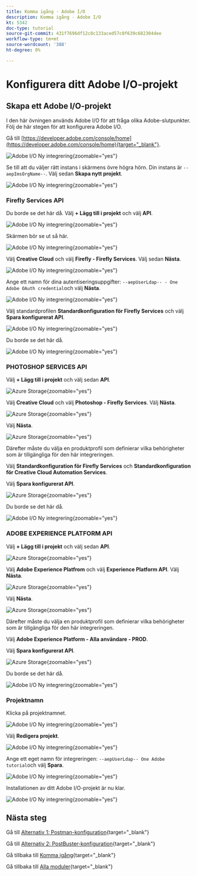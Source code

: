 ```yaml
---
title: Komma igång - Adobe I/O
description: Komma igång - Adobe I/O
kt: 5342
doc-type: tutorial
source-git-commit: 431f7696df12c8c133aced57c0f639c682304dee
workflow-type: tm+mt
source-wordcount: '388'
ht-degree: 0%

---
```


# Konfigurera ditt Adobe I/O-projekt

## Skapa ett Adobe I/O-projekt

I den här övningen används Adobe I/O för att fråga olika Adobe-slutpunkter. Följ de här stegen för att konfigurera Adobe I/O.

Gå till [https://developer.adobe.com/console/home](https://developer.adobe.com/console/home){target="_blank"}.

![Adobe I/O Ny integrering](./images/iohome.png){zoomable="yes"}

Se till att du väljer rätt instans i skärmens övre högra hörn. Din instans är `--aepImsOrgName--`.
Välj sedan **Skapa nytt projekt**.

![Adobe I/O Ny integrering](./images/iocomp.png){zoomable="yes"}

### Firefly Services API

Du borde se det här då. Välj **+ Lägg till i projekt** och välj **API**.

![Adobe I/O Ny integrering](./images/adobe_io_access_api.png){zoomable="yes"}

Skärmen bör se ut så här.

![Adobe I/O Ny integrering](./images/api1.png){zoomable="yes"}

Välj **Creative Cloud** och välj **Firefly - Firefly Services**. Välj sedan **Nästa**.

![Adobe I/O Ny integrering](./images/api3.png){zoomable="yes"}

Ange ett namn för dina autentiseringsuppgifter: `--aepUserLdap-- - One Adobe OAuth credential`och välj **Nästa**.

![Adobe I/O Ny integrering](./images/api4.png){zoomable="yes"}

Välj standardprofilen **Standardkonfiguration för Firefly Services** och välj **Spara konfigurerat API**.

![Adobe I/O Ny integrering](./images/api9.png){zoomable="yes"}

Du borde se det här då.

![Adobe I/O Ny integrering](./images/api10.png){zoomable="yes"}

### PHOTOSHOP SERVICES API

Välj **+ Lägg till i projekt** och välj sedan **API**.

![Azure Storage](./images/ps2.png){zoomable="yes"}

Välj **Creative Cloud** och välj **Photoshop - Firefly Services**. Välj **Nästa**.

![Azure Storage](./images/ps3.png){zoomable="yes"}

Välj **Nästa**.

![Azure Storage](./images/ps4.png){zoomable="yes"}

Därefter måste du välja en produktprofil som definierar vilka behörigheter som är tillgängliga för den här integreringen.

Välj **Standardkonfiguration för Firefly Services** och **Standardkonfiguration för Creative Cloud Automation Services**.

Välj **Spara konfigurerat API**.

![Azure Storage](./images/ps5.png){zoomable="yes"}

Du borde se det här då.

![Adobe I/O Ny integrering](./images/ps7.png){zoomable="yes"}

### ADOBE EXPERIENCE PLATFORM API

Välj **+ Lägg till i projekt** och välj sedan **API**.

![Azure Storage](./images/aep1.png){zoomable="yes"}

Välj **Adobe Experience Platfrom** och välj **Experience Platform API**. Välj **Nästa**.

![Azure Storage](./images/aep2.png){zoomable="yes"}

Välj **Nästa**.

![Azure Storage](./images/aep3.png){zoomable="yes"}

Därefter måste du välja en produktprofil som definierar vilka behörigheter som är tillgängliga för den här integreringen.

Välj **Adobe Experience Platform - Alla användare - PROD**.

Välj **Spara konfigurerat API**.

![Azure Storage](./images/aep4.png){zoomable="yes"}

Du borde se det här då.

![Adobe I/O Ny integrering](./images/aep5.png){zoomable="yes"}

### Projektnamn

Klicka på projektnamnet.

![Adobe I/O Ny integrering](./images/api13.png){zoomable="yes"}

Välj **Redigera projekt**.

![Adobe I/O Ny integrering](./images/api14.png){zoomable="yes"}

Ange ett eget namn för integreringen: `--aepUserLdap-- One Adobe tutorial`och välj **Spara**.

![Adobe I/O Ny integrering](./images/api15.png){zoomable="yes"}

Installationen av ditt Adobe I/O-projekt är nu klar.

![Adobe I/O Ny integrering](./images/api16.png){zoomable="yes"}

## Nästa steg

Gå till [Alternativ 1: Postman-konfiguration](./ex7.md){target="_blank"}

Gå till [Alternativ 2: PostBuster-konfiguration](./ex8.md){target="_blank"}

Gå tillbaka till [Komma igång](./getting-started.md){target="_blank"}

Gå tillbaka till [Alla moduler](./../../../overview.md){target="_blank"}